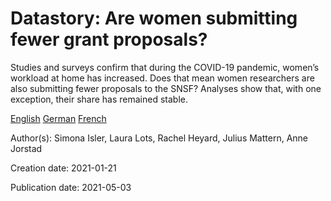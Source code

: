 # Datastory: Are women submitting fewer grant proposals?

Studies and surveys confirm that during the COVID-19 pandemic, women’s workload at home has increased. Does that mean women researchers are also submitting fewer proposals to the SNSF? Analyses show that, with one exception, their share has remained stable.

[English](https://data.snf.ch/stories/women-submitting-fewer-grant-proposals-en.html)
[German](https://data.snf.ch/stories/weniger-foerdergesuche-frauen-de.html)
[French](https://data.snf.ch/stories/moins-demandes-financement-femmes-fr.html)

Author(s): Simona Isler, Laura Lots, Rachel Heyard, Julius Mattern, Anne Jorstad

Creation date: 2021-01-21

Publication date: 2021-05-03

